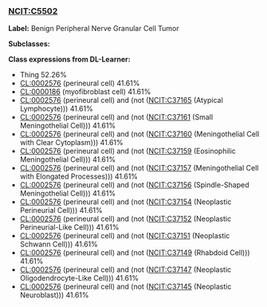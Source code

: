 
### [NCIT:C5502](http://purl.obolibrary.org/obo/NCIT_C5502)
**Label:** Benign Peripheral Nerve Granular Cell Tumor

**Subclasses:** 

**Class expressions from DL-Learner:**

- Thing 52.26%
- [CL:0002576](http://purl.obolibrary.org/obo/CL_0002576) (perineural cell) 41.61%
- [CL:0000186](http://purl.obolibrary.org/obo/CL_0000186) (myofibroblast cell) 41.61%
- [CL:0002576](http://purl.obolibrary.org/obo/CL_0002576) (perineural cell) and (not ([NCIT:C37165](http://purl.obolibrary.org/obo/NCIT_C37165) (Atypical Lymphocyte))) 41.61%
- [CL:0002576](http://purl.obolibrary.org/obo/CL_0002576) (perineural cell) and (not ([NCIT:C37161](http://purl.obolibrary.org/obo/NCIT_C37161) (Small Meningothelial Cell))) 41.61%
- [CL:0002576](http://purl.obolibrary.org/obo/CL_0002576) (perineural cell) and (not ([NCIT:C37160](http://purl.obolibrary.org/obo/NCIT_C37160) (Meningothelial Cell with Clear Cytoplasm))) 41.61%
- [CL:0002576](http://purl.obolibrary.org/obo/CL_0002576) (perineural cell) and (not ([NCIT:C37159](http://purl.obolibrary.org/obo/NCIT_C37159) (Eosinophilic Meningothelial Cell))) 41.61%
- [CL:0002576](http://purl.obolibrary.org/obo/CL_0002576) (perineural cell) and (not ([NCIT:C37157](http://purl.obolibrary.org/obo/NCIT_C37157) (Meningothelial Cell with Elongated Processes))) 41.61%
- [CL:0002576](http://purl.obolibrary.org/obo/CL_0002576) (perineural cell) and (not ([NCIT:C37156](http://purl.obolibrary.org/obo/NCIT_C37156) (Spindle-Shaped Meningothelial Cell))) 41.61%
- [CL:0002576](http://purl.obolibrary.org/obo/CL_0002576) (perineural cell) and (not ([NCIT:C37154](http://purl.obolibrary.org/obo/NCIT_C37154) (Neoplastic Perineurial Cell))) 41.61%
- [CL:0002576](http://purl.obolibrary.org/obo/CL_0002576) (perineural cell) and (not ([NCIT:C37152](http://purl.obolibrary.org/obo/NCIT_C37152) (Neoplastic Perineurial-Like Cell))) 41.61%
- [CL:0002576](http://purl.obolibrary.org/obo/CL_0002576) (perineural cell) and (not ([NCIT:C37151](http://purl.obolibrary.org/obo/NCIT_C37151) (Neoplastic Schwann Cell))) 41.61%
- [CL:0002576](http://purl.obolibrary.org/obo/CL_0002576) (perineural cell) and (not ([NCIT:C37149](http://purl.obolibrary.org/obo/NCIT_C37149) (Rhabdoid Cell))) 41.61%
- [CL:0002576](http://purl.obolibrary.org/obo/CL_0002576) (perineural cell) and (not ([NCIT:C37147](http://purl.obolibrary.org/obo/NCIT_C37147) (Neoplastic Oligodendrocyte-Like Cell))) 41.61%
- [CL:0002576](http://purl.obolibrary.org/obo/CL_0002576) (perineural cell) and (not ([NCIT:C37145](http://purl.obolibrary.org/obo/NCIT_C37145) (Neoplastic Neuroblast))) 41.61%


